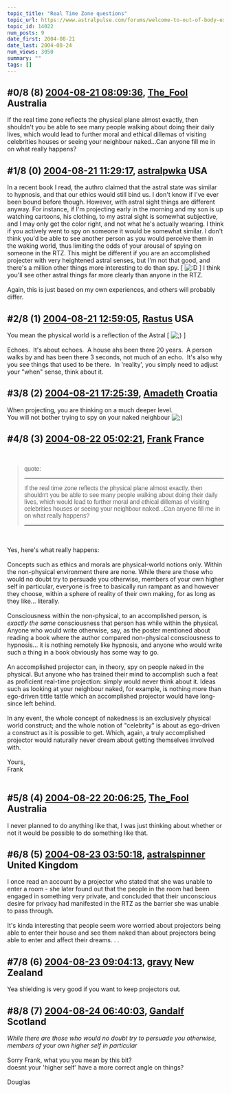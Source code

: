 ```yaml
---
topic_title: "Real Time Zone questions"
topic_url: https://www.astralpulse.com/forums/welcome-to-out-of-body-experiences!/real-time-zone-questions
topic_id: 14022
num_posts: 9
date_first: 2004-08-21
date_last: 2004-08-24
num_views: 3050
summary: ""
tags: []
---
```


## \#0/8 (8) [2004-08-21 08:09:36](https://www.astralpulse.com/forums/index.php?msg=128904), [The_Fool](https://www.astralpulse.com/forums/profile/?u=4384) Australia ##
<section>
If the real time zone reflects the physical plane almost exactly, then shouldn't you be able to see many people walking about doing their daily lives, which would lead to further moral and ethical dillemas of visiting celebrities houses or seeing your neighbour naked...Can anyone fill me in on what really happens?
</section>

## \#1/8 (0) [2004-08-21 11:29:17](https://www.astralpulse.com/forums/index.php?msg=110638), [astralpwka](https://www.astralpulse.com/forums/profile/?u=6373) USA ##
<section>
In a recent book I read, the authro claimed that the astral state was similar to hypnosis, and that our ethics would still bind us. I don't know if I've ever been bound before though. However, with astral sight things are different anyway. For instance, if I'm projecting early in the morning and my son is up watching cartoons, his clothing, to my astral sight is somewhat subjective, and I may only get the color right, and not what he's actually wearing. I think if you actively went to spy on someone it would be somewhat similar. I don't think you'd be able to see another person as you would perceive them in the waking world, thus limiting the odds of your arousal of spying on someone in the RTZ. This might be different if you are an accomplished projecter with very heightened astral senses, but I'm not that good, and there's a million other things more interesting to do than spy. [
<img alt=":D" class="smiley" src="https://www.astralpulse.com/forums/Smileys/fugue/cheesy.png" title="Cheesy"/>
] I think you'll see other astral things far more clearly than anyone in the RTZ.
<br>
<br>
Again, this is just based on my own experiences, and others will probably differ.
</section>

## \#2/8 (1) [2004-08-21 12:59:05](https://www.astralpulse.com/forums/index.php?msg=110648), [Rastus](https://www.astralpulse.com/forums/profile/?u=6268) USA ##
<section>
You mean the physical world is a reflection of the Astral [
<img alt=";)" class="smiley" src="https://www.astralpulse.com/forums/Smileys/fugue/wink.png" title="Wink"/>
]
<br>
<br>
Echoes.  It's about echoes.  A house ahs been there 20 years.  A person walks by and has been there 3 seconds, not much of an echo.  It's also why you see things that used to be there.  In 'reality', you simply need to adjust your "when" sense, think about it.
</section>

## \#3/8 (2) [2004-08-21 17:25:39](https://www.astralpulse.com/forums/index.php?msg=110666), [Amadeth](https://www.astralpulse.com/forums/profile/?u=3751) Croatia ##
<section>
When projecting, you are thinking on a much deeper level.
<br>
You will not bother trying to spy on your naked neighbour
<img alt=";)" class="smiley" src="https://www.astralpulse.com/forums/Smileys/fugue/wink.png" title="Wink"/>
</section>

## \#4/8 (3) [2004-08-22 05:02:21](https://www.astralpulse.com/forums/index.php?msg=110704), [Frank](https://www.astralpulse.com/forums/profile/?u=359) France ##
<section>
<br>
<blockquote id='"quote"'>
 <font face='"Arial"' id='"quote"' size='"1"'>
  quote:
  <hr height='"1"' id='"quote"' noshade=""/>
  If the real time zone reflects the physical plane almost exactly, then shouldn't you be able to see many people walking about doing their daily lives, which would lead to further moral and ethical dillemas of visiting celebrities houses or seeing your neighbour naked...Can anyone fill me in on what really happens?
  <hr height='"1"' id='"quote"' noshade=""/>
 </font>
</blockquote>
<br>
<br>
Yes, here's what really happens:
<br>
<br>
Concepts such as ethics and morals are physical-world notions only. Within the non-physical environment there are none. While there are those who would no doubt try to persuade you otherwise, members of your own higher self in particular, everyone is free to basically run rampant as and however they choose, within a sphere of reality of their own making, for as long as they like... literally.
<br>
<br>
Consciousness within the non-physical, to an accomplished person, is
<i>
 exactly the same
</i>
consciousness that person has while within the physical. Anyone who would write otherwise, say, as the poster mentioned about reading a book where the author compared non-physical consciousness to hypnosis... it is nothing remotely like hypnosis, and anyone who would write such a thing in a book obviously has some way to go.
<br>
<br>
An accomplished projector can, in theory, spy on people naked in the physical. But anyone who has trained their mind to accomplish such a feat as proficient real-time projection: simply would never think about it. Ideas such as looking at your neighbour naked, for example, is nothing more than ego-driven tittle tattle which an accomplished projector would have long-since left behind.
<br>
<br>
In any event, the whole concept of nakedness is an exclusively physical world construct; and the whole notion of "celebrity" is about as ego-driven a construct as it is possible to get. Which, again, a truly accomplished projector would naturally never dream about getting themselves involved with.
<br>
<br>
Yours,
<br>
Frank
<br>
<br>
</section>

## \#5/8 (4) [2004-08-22 20:06:25](https://www.astralpulse.com/forums/index.php?msg=110817), [The_Fool](https://www.astralpulse.com/forums/profile/?u=4384) Australia ##
<section>
I never planned to do anything like that, I was just thinking about whether or not it would be possible to do something like that.
</section>

## \#6/8 (5) [2004-08-23 03:50:18](https://www.astralpulse.com/forums/index.php?msg=110833), [astralspinner](https://www.astralpulse.com/forums/profile/?u=888) United Kingdom ##
<section>
I once read an account by a projector who stated that she was unable to enter a room - she later found out that the people in the room had been engaged in something very private, and concluded that their unconscious desire for privacy had manifested in the RTZ as the barrier she was unable to pass through.
<br>
<br>
It's kinda interesting that people seem wore worried about projectors being able to enter their house and see them naked than about projectors being able to enter and affect their dreams. . .
</section>

## \#7/8 (6) [2004-08-23 09:04:13](https://www.astralpulse.com/forums/index.php?msg=110887), [gravy](https://www.astralpulse.com/forums/profile/?u=5312) New Zealand ##
<section>
Yea shielding is very good if you want to keep projectors out.
</section>

## \#8/8 (7) [2004-08-24 06:40:03](https://www.astralpulse.com/forums/index.php?msg=111072), [Gandalf](https://www.astralpulse.com/forums/profile/?u=850) Scotland ##
<section>
<i>
 While there are those who would no doubt try to persuade you otherwise, members of your own higher self in particular
</i>
<br>
<br>
Sorry Frank, what you you mean by this bit?
<br>
doesnt your 'higher self' have a more correct angle on things?
<br>
<br>
Douglas
</section>